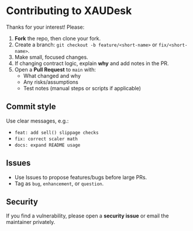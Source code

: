 # Contributing to XAUDesk

Thanks for your interest! Please:

1. **Fork** the repo, then clone your fork.
2. Create a branch: `git checkout -b feature/<short-name>` or `fix/<short-name>`.
3. Make small, focused changes.
4. If changing contract logic, explain **why** and add notes in the PR.
5. Open a **Pull Request** to `main` with:
   - What changed and why
   - Any risks/assumptions
   - Test notes (manual steps or scripts if applicable)

## Commit style
Use clear messages, e.g.:
- `feat: add sell() slippage checks`
- `fix: correct scaler math`
- `docs: expand README usage`

## Issues
- Use Issues to propose features/bugs before large PRs.
- Tag as `bug`, `enhancement`, or `question`.

## Security
If you find a vulnerability, please open a **security issue** or email the maintainer privately.
